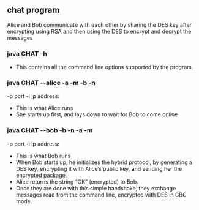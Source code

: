 ## chat program

Alice and Bob communicate with each other by sharing the DES key after encrypting using RSA and then using the DES to encrypt and decrypt the messages

### java CHAT -h
* This contains all the command line options supported by the program.

### java CHAT --alice -a <private key alice> -m <alice modulus> -b <public key bob> -n <bob modulus>
-p port -i ip address:
* This is what Alice runs
* She starts up first, and lays down to wait for Bob to come online

### java CHAT --bob -b <private key bob> -n <bob modulus> -a <public key alice> -m <alice modulus>
-p port -i ip address:
* This is what Bob  runs
* When Bob starts up, he initializes the hybrid protocol, by generating a DES key, encrypting it
with Alice’s public key, and sending her the encrypted package.
* Alice returns the string “OK” (encrypted) to Bob.
* Once they are done with this simple handshake, they exchange messages read from the command
line, encrypted with DES in CBC mode.
